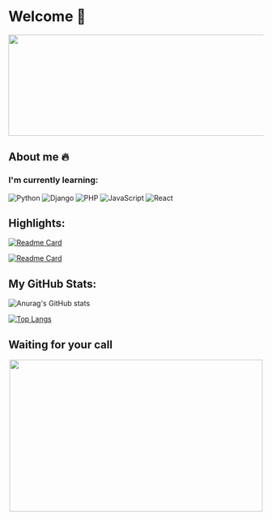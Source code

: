 # Welcome 👋

<div align="center">
  <img src="https://media.giphy.com/media/KpACNEh8jXK2Q/giphy.gif" width="1000" height="200"/>
</div>


## About me 🔥

### I'm currently learning:
![Python](https://img.shields.io/badge/python-3670A0?style=for-the-badge&logo=python&logoColor=ffdd54)   ![Django](https://img.shields.io/badge/django-%23092E20.svg?style=for-the-badge&logo=django&logoColor=white) ![PHP](https://img.shields.io/badge/php-%23777BB4.svg?style=for-the-badge&logo=php&logoColor=white) ![JavaScript](https://img.shields.io/badge/javascript-%23323330.svg?style=for-the-badge&logo=javascript&logoColor=%23F7DF1E) ![React](https://img.shields.io/badge/react-%2320232a.svg?style=for-the-badge&logo=react&logoColor=%2361DAFB)

## Highlights:

[![Readme Card](https://github-readme-stats.vercel.app/api/pin/?username=muhtarahmed&repo=muhtarahmed.github.io&theme=jolly&text_color=ffffff&title_color=ffffff&bg_color=5700ff&border_color=ff00d6&icon_color=ff00d6)](https://github.com/anuraghazra/github-readme-stats)

[![Readme Card](https://github-readme-stats.vercel.app/api/pin/?username=muhtarahmed&repo=encrypt_pdf_file&theme=jolly&text_color=ffffff&title_color=ffffff&bg_color=5700ff&border_color=ff00d6&icon_color=ff00d6)](https://github.com/anuraghazra/github-readme-stats)

## My GitHub Stats:

![Anurag's GitHub stats](https://github-readme-stats.vercel.app/api/?username=muhtarahmed&show_icons=true&count_private=true&theme=jolly&text_color=ffffff&title_color=ffffff&bg_color=5700ff&border_color=ff00d6&icon_color=ff00d6)

[![Top Langs](https://github-readme-stats.vercel.app/api/top-langs/?username=muhtarahmed&theme=jolly&text_color=ffffff&title_color=ffffff&bg_color=5700ff&border_color=ff00d6&icon_color=ff00d6)](https://github.com/anuraghazra/github-readme-stats)

## Waiting for your call
<div align="center">
  <img src="https://media.giphy.com/media/l41lVsYDBC0UVQJCE/giphy.gif" width="500" height="300"/>
</div>
<!--
**muhtarahmed/muhtarahmed** is a ✨ _special_ ✨ repository because its `README.md` (this file) appears on your GitHub profile.

Here are some ideas to get you started:

- 🔭 I’m currently working on ...
- 🌱 I’m currently learning ...
- 👯 I’m looking to collaborate on ...
- 🤔 I’m looking for help with ...
- 💬 Ask me about ...
- 📫 How to reach me: ...
- 😄 Pronouns: ...
- ⚡ Fun fact: ...
-->

